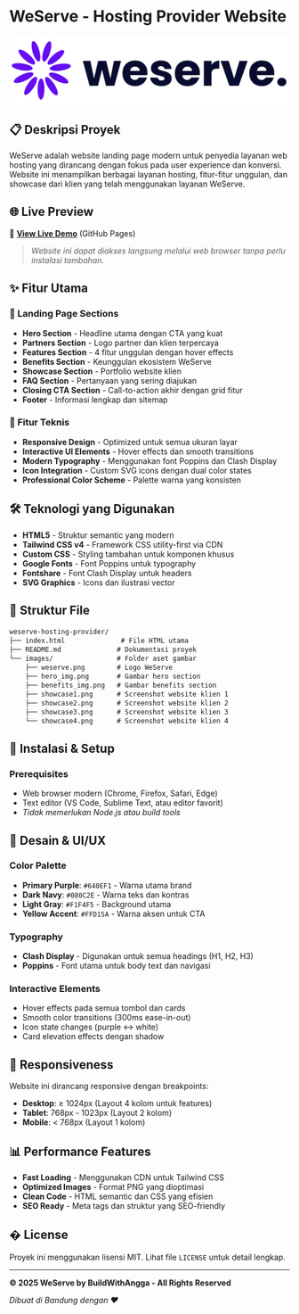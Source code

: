 # WeServe - Hosting Provider Website

![WeServe Logo](images/weserve.png)

## 📋 Deskripsi Proyek

WeServe adalah website landing page modern untuk penyedia layanan web hosting yang dirancang dengan fokus pada user experience dan konversi. Website ini menampilkan berbagai layanan hosting, fitur-fitur unggulan, dan showcase dari klien yang telah menggunakan layanan WeServe.

## 🌐 Live Preview

🚀 **[View Live Demo](https://wissasono11.github.io/weserve-hosting-provider/)** (GitHub Pages)

> *Website ini dapat diakses langsung melalui web browser tanpa perlu instalasi tambahan.*

## ✨ Fitur Utama

### 🎯 Landing Page Sections
- **Hero Section** - Headline utama dengan CTA yang kuat
- **Partners Section** - Logo partner dan klien terpercaya
- **Features Section** - 4 fitur unggulan dengan hover effects
- **Benefits Section** - Keunggulan ekosistem WeServe
- **Showcase Section** - Portfolio website klien
- **FAQ Section** - Pertanyaan yang sering diajukan
- **Closing CTA Section** - Call-to-action akhir dengan grid fitur
- **Footer** - Informasi lengkap dan sitemap

### 🔧 Fitur Teknis
- **Responsive Design** - Optimized untuk semua ukuran layar
- **Interactive UI Elements** - Hover effects dan smooth transitions
- **Modern Typography** - Menggunakan font Poppins dan Clash Display
- **Icon Integration** - Custom SVG icons dengan dual color states
- **Professional Color Scheme** - Palette warna yang konsisten

## 🛠️ Teknologi yang Digunakan

- **HTML5** - Struktur semantic yang modern
- **Tailwind CSS v4** - Framework CSS utility-first via CDN
- **Custom CSS** - Styling tambahan untuk komponen khusus
- **Google Fonts** - Font Poppins untuk typography
- **Fontshare** - Font Clash Display untuk headers
- **SVG Graphics** - Icons dan ilustrasi vector

## 📁 Struktur File

```
weserve-hosting-provider/
├── index.html              # File HTML utama
├── README.md              # Dokumentasi proyek
└── images/                # Folder aset gambar
    ├── weserve.png        # Logo WeServe
    ├── hero_img.png       # Gambar hero section
    ├── benefits_img.png   # Gambar benefits section
    ├── showcase1.png      # Screenshot website klien 1
    ├── showcase2.png      # Screenshot website klien 2
    ├── showcase3.png      # Screenshot website klien 3
    └── showcase4.png      # Screenshot website klien 4
```

## 🚀 Instalasi & Setup

### Prerequisites
- Web browser modern (Chrome, Firefox, Safari, Edge)
- Text editor (VS Code, Sublime Text, atau editor favorit)
- *Tidak memerlukan Node.js atau build tools*

## 🎨 Desain & UI/UX

### Color Palette
- **Primary Purple**: `#640EF1` - Warna utama brand
- **Dark Navy**: `#080C2E` - Warna teks dan kontras
- **Light Gray**: `#F1F4F5` - Background utama
- **Yellow Accent**: `#FFD15A` - Warna aksen untuk CTA

### Typography
- **Clash Display** - Digunakan untuk semua headings (H1, H2, H3)
- **Poppins** - Font utama untuk body text dan navigasi

### Interactive Elements
- Hover effects pada semua tombol dan cards
- Smooth color transitions (300ms ease-in-out)
- Icon state changes (purple ↔ white)
- Card elevation effects dengan shadow

## 📱 Responsiveness

Website ini dirancang responsive dengan breakpoints:
- **Desktop**: ≥ 1024px (Layout 4 kolom untuk features)
- **Tablet**: 768px - 1023px (Layout 2 kolom)
- **Mobile**: < 768px (Layout 1 kolom)

## 📊 Performance Features

- **Fast Loading** - Menggunakan CDN untuk Tailwind CSS
- **Optimized Images** - Format PNG yang dioptimasi
- **Clean Code** - HTML semantic dan CSS yang efisien
- **SEO Ready** - Meta tags dan struktur yang SEO-friendly


## � License

Proyek ini menggunakan lisensi MIT. Lihat file `LICENSE` untuk detail lengkap.

---

**© 2025 WeServe by BuildWithAngga - All Rights Reserved**

*Dibuat di Bandung dengan ❤️*
